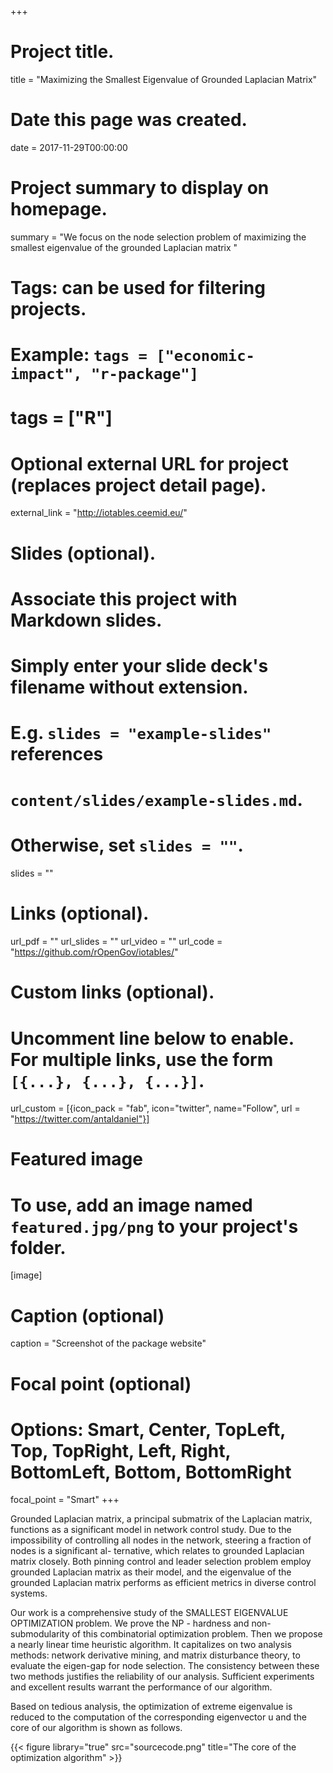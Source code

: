 +++
# Project title.
title = "Maximizing the Smallest Eigenvalue of Grounded
Laplacian Matrix"

# Date this page was created.
date = 2017-11-29T00:00:00

# Project summary to display on homepage.
summary = "We focus on the node selection problem of maximizing the smallest eigenvalue of the grounded Laplacian matrix "

# Tags: can be used for filtering projects.
# Example: `tags = ["economic-impact", "r-package"]`
# tags = ["R"]

# Optional external URL for project (replaces project detail page).
external_link = "http://iotables.ceemid.eu/"

# Slides (optional).
#   Associate this project with Markdown slides.
#   Simply enter your slide deck's filename without extension.
#   E.g. `slides = "example-slides"` references 
#   `content/slides/example-slides.md`.
#   Otherwise, set `slides = ""`.
slides = ""

# Links (optional).
url_pdf = ""
url_slides = ""
url_video = ""
url_code = "https://github.com/rOpenGov/iotables/"

# Custom links (optional).
#   Uncomment line below to enable. For multiple links, use the form `[{...}, {...}, {...}]`.
url_custom = [{icon_pack = "fab", icon="twitter", name="Follow", url = "https://twitter.com/antaldaniel"}]

# Featured image
# To use, add an image named `featured.jpg/png` to your project's folder. 
[image]
  # Caption (optional)
  caption = "Screenshot of the package website"
  
  # Focal point (optional)
  # Options: Smart, Center, TopLeft, Top, TopRight, Left, Right, BottomLeft, Bottom, BottomRight
  focal_point = "Smart"
+++

Grounded Laplacian matrix, a principal submatrix of the Laplacian matrix, functions as a significant model in network control study. Due to the impossibility of controlling all nodes in the network, steering a fraction of nodes is a significant al- ternative, which relates to grounded Laplacian matrix closely. Both pinning control and leader selection problem employ grounded Laplacian matrix as their model, and the eigenvalue of the grounded Laplacian matrix performs as efficient metrics in diverse control systems.

Our work is a comprehensive study of the SMALLEST EIGENVALUE OPTIMIZATION problem. We prove the NP - hardness and non-submodularity of this combinatorial optimization problem. Then we propose a nearly linear time heuristic algorithm. It capitalizes on two analysis methods: network derivative mining, and matrix disturbance theory, to evaluate the eigen-gap for node selection. The consistency between these two methods justifies the reliability of our analysis. Sufficient experiments and excellent results warrant the performance of our algorithm.



Based on tedious analysis, the optimization of extreme eigenvalue is reduced to the computation of the corresponding eigenvector u and the core of our algorithm is shown as follows.

{{< figure library="true" src="sourcecode.png" title="The core of the optimization algorithm" >}}